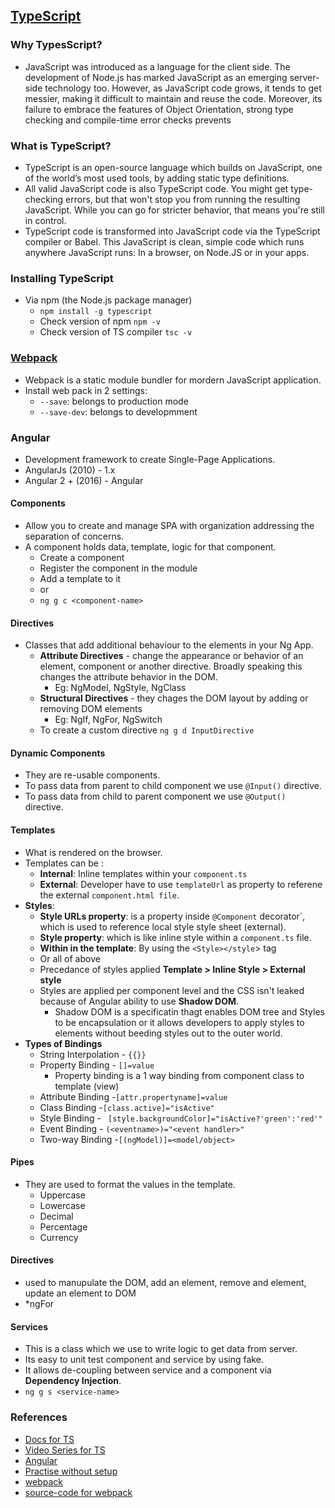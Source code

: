 ## [TypeScript](https://www.typescriptlang.org/docs/handbook/intro.html)
### Why TypesScript?
- JavaScript was introduced as a language for the client side. The development of Node.js has marked JavaScript as an emerging server-side technology too. However, as JavaScript code grows, it tends to get messier, making it difficult to maintain and reuse the code. Moreover, its failure to embrace the features of Object Orientation, strong type checking and compile-time error checks prevents
### What is TypeScript?
- TypeScript is an open-source language which builds on JavaScript, one of the world’s most used tools, by adding static type definitions.
- All valid JavaScript code is also TypeScript code. You might get type-checking errors, but that won't stop you from running the resulting JavaScript. While you can go for stricter behavior, that means you're still in control.
- TypeScript code is transformed into JavaScript code via the TypeScript compiler or Babel. This JavaScript is clean, simple code which runs anywhere JavaScript runs: In a browser, on Node.JS or in your apps.
### Installing TypeScript
- Via npm (the Node.js package manager)
  - `npm install -g typescript`
  - Check version of npm `npm -v`
  - Check version of TS compiler `tsc -v`

### [Webpack](https://webpack.js.org/concepts/)
- Webpack is a static module bundler for mordern JavaScript application. 
- Install web pack in 2 settings:
  - `--save`: belongs to production mode
  - `--save-dev`: belongs to developmment

### Angular
- Development framework to create Single-Page Applications.
- AngularJs (2010) - 1.x
- Angular 2 + (2016) - Angular
  
#### Components
- Allow you to create and manage SPA with organization addressing the separation of concerns.
- A component holds data, template, logic for that component.
  - Create a component 
  - Register the component in the module
  - Add a template to it
  - or 
  - `ng g c <component-name>`

#### Directives
- Classes that add additional behaviour to the elements in your Ng App.
  - **Attribute Directives** - change the appearance or behavior of an element, component or another directive. Broadly speaking this changes the attribute behavior in the DOM.
    - Eg: NgModel, NgStyle, NgClass
  - **Structural Directives** - they chages the DOM layout by adding or removing DOM elements
    - Eg: NgIf, NgFor, NgSwitch
  - To create a custom directive `ng g d InputDirective`
#### Dynamic Components
- They are re-usable components.
- To pass data from parent to child component we use `@Input()` directive.
- To pass data from child to parent component we use `@Output()` directive.
#### Templates
- What is rendered on the browser.
- Templates can be :
  - **Internal**: Inline templates within your `component.ts`
  - **External**: Developer have to use `templateUrl` as property to referene the external `component.html file`.    
- **Styles**:
  - **Style URLs property**: is a property inside `@Component` decorator`, which is used to reference local style style sheet (external).
  - **Style property**: which is like inline style within a `component.ts` file.
  - **Within in the template**: By using the `<Style></style`> tag
  - Or all of above
  - Precedance of styles applied **Template > Inline Style > External style**
  - Styles are applied per component level and the CSS isn't leaked because of Angular ability to use **Shadow DOM**.
    - Shadow DOM is a specificatin thagt enables DOM tree and Styles to be encapsulation or it allows developers to apply styles to elements without beeding styles out to the outer world.
- **Types of Bindings**
  - String Interpolation - `{{}}`
  - Property Binding - `[]=value`
    - Property binding is a 1 way binding from component class to template (view)
  - Attribute Binding -`[attr.propertyname]=value`
  - Class Binding -`[class.active]="isActive"`
  - Style Binding - ` [style.backgroundColor]="isActive?'green':'red'"`
  - Event Binding - `(<eventname>)="<event handler>"`
  - Two-way Binding -`[(ngModel)]=<model/object>`

#### Pipes
- They are used to format the values in the template.
  - Uppercase
  - Lowercase
  - Decimal
  - Percentage
  - Currency
#### Directives
- used to manupulate the DOM, add an element, remove and element, update an element to DOM
- *ngFor
  
#### Services
- This is a class which we use to write logic to get data from server.
- Its easy to unit test  component and service by using fake.
- It allows de-coupling between service and a component via **Dependency Injection**.
- `ng g s <service-name>`
  
### References
- [Docs for TS](https://www.typescriptlang.org/docs/handbook)
- [Video Series for TS](https://www.youtube.com/watch?v=2pZmKW9-I_k&list=PL4cUxeGkcC9gUgr39Q_yD6v-bSyMwKPUI)
- [Angular](https://angular.io/docs)
- [Practise without setup](https://angular.io/tutorial)
- [webpack](https://www.youtube.com/watch?v=czW2dJ_pv2g)
- [source-code for webpack](https://github.com/rapidevelop/ex_webpack5)